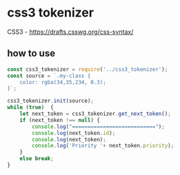 # css3 tokenizer

CSS3 - https://drafts.csswg.org/css-syntax/

## how to use
``` js
const css3_tokenizer = require('../css3_tokenizer');
const source = `.my-class {
	color: rgba(34,35,234, 0.3);
}`;

css3_tokenizer.init(source);
while (true)  {
    let next_token = css3_tokenizer.get_next_token();
    if (next_token !== null) {
		console.log("===========================");
    	console.log(next_token.id);
    	console.log(next_token);
    	console.log('Priority '+ next_token.priority);
    }
    else break;
}
```
